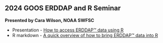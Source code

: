 ## 2024 GOOS ERDDAP and R Seminar
__Presented by Cara Wilson, NOAA SWFSC__

* Presentation - [How to access ERDDAP™ data using R](https://docs.google.com/presentation/d/1pPYgPaw2VzS44YtQg_mA3sRxfXhhCzoVY5AFWMuO0cg/edit?usp=sharing)
* R markdown - [A quick overview of how to bring ERDDAP™ data into R](https://github.com/coastwatch-training/Workshops/blob/main/GOOS-ERDDAP-and-R-Seminar-2024/GOOS_Seminar.Rmd)

